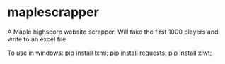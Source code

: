 # maplescrapper
A Maple highscore website scrapper. Will take the first 1000 players and write to an excel file.


To use in windows:
pip install lxml;
pip install requests;
pip install xlwt;
